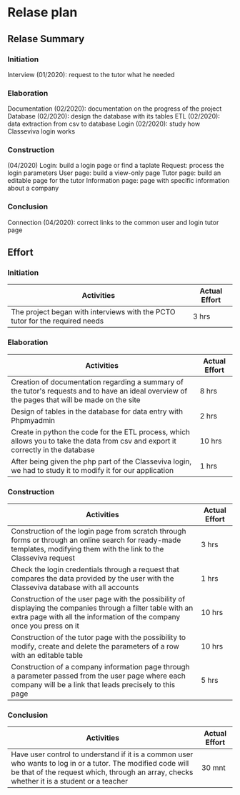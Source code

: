 ﻿# Relase plan
## Relase Summary
### Initiation
Interview (01/2020): request to the tutor what he needed
### Elaboration
Documentation (02/2020): documentation on the progress of the project
Database (02/2020): design the database with its tables
ETL (02/2020): data extraction from csv to database
Login (02/2020): study how Classeviva login works
### Construction
(04/2020)
Login: build a login page or find a taplate
Request: process the login parameters
User page: build a view-only page
Tutor page: build an editable page for the tutor
Information page: page with specific information about a company
### Conclusion
Connection (04/2020): correct links to the common user and login tutor page
## Effort
### Initiation
| Activities | Actual Effort |
|--|--|
| The project began with interviews with the PCTO tutor for the required needs | 3 hrs |
### Elaboration
| Activities | Actual Effort |
|--|--|
| Creation of documentation regarding a summary of the tutor's requests and to have an ideal overview of the pages that will be made on the site | 8 hrs |
| Design of tables in the database for data entry with Phpmyadmin | 2 hrs |
| Create in python the code for the ETL process, which allows you to take the data from csv and export it correctly in the database | 10 hrs |
| After being given the php part of the Classeviva login, we had to study it to modify it for our application | 1 hrs |
### Construction
| Activities | Actual Effort |
|--|--|
| Construction of the login page from scratch through forms or through an online search for ready-made templates, modifying them with the link to the Classeviva request | 3 hrs |
| Check the login credentials through a request that compares the data provided by the user with the Classeviva database with all accounts | 1 hrs |
| Construction of the user page with the possibility of displaying the companies through a filter table with an extra page with all the information of the company once you press on it | 10 hrs |
| Construction of the tutor page with the possibility to modify, create and delete the parameters of a row with an editable table | 10 hrs |
| Construction of a company information page through a parameter passed from the user page where each company will be a link that leads precisely to this page | 5 hrs |
### Conclusion
| Activities | Actual Effort | 
|--|--|
| Have user control to understand if it is a common user who wants to log in or a tutor. The modified code will be that of the request which, through an array, checks whether it is a student or a teacher | 30 mnt | 

